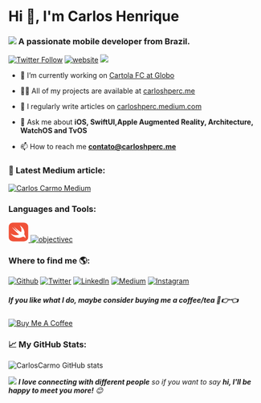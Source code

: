 <h1>Hi 👋, I'm Carlos Henrique</h1>
<h3><img src="https://media.giphy.com/media/WUlplcMpOCEmTGBtBW/giphy.gif" width="30">  A passionate mobile developer from Brazil.</h3>

[![Twitter Follow](https://img.shields.io/twitter/follow/carloshperc?label=Follow)](https://twitter.com/intent/follow?screen_name=carloshperc)
[![website](https://img.shields.io/badge/Website-46a2f1.svg?&style=flat-square&logo=Google-Chrome&logoColor=white&link=https://carloshhperc.me/)](https://carloshperc.me/)
![](https://visitor-badge.glitch.me/badge?page_id=carloshperc)


- 🔭 I’m currently working on [Cartola FC at Globo](https://apps.apple.com/br/app/cartola-fc-oficial/id1129547202)

- 👨‍💻 All of my projects are available at [carloshperc.me](carloshperc.me)

- 📝 I regularly write articles on [carloshperc.medium.com](carloshperc.medium.com)

- 💬 Ask me about **iOS, SwiftUI,Apple Augmented Reality, Architecture, WatchOS and TvOS**

- 📫 How to reach me **contato@carloshperc.me**

<h3>📖 Latest Medium article:</h3>

<p>
 
 [![Carlos Carmo Medium](https://github-readme-medium.vercel.app/?username=carloshperc)](https://medium.com/@carloshperc)

</p>


<h3 align="left">Languages and Tools:</h3>
<p aligh="left">
 <a href="https://developer.apple.com/swift/" target="_blank"> <img src="https://raw.githubusercontent.com/devicons/devicon/master/icons/swift/swift-original.svg" alt="swift" width="40" height="40"/> </a> <a href="https://developer.apple.com/library/archive/documentation/Cocoa/Conceptual/ProgrammingWithObjectiveC/Introduction/Introduction.html" target="_blank"> <img src="https://www.vectorlogo.zone/logos/apple_objectivec/apple_objectivec-icon.svg" alt="objectivec" width="40" height="40"/> </a>
</p>


<h3>Where to find me 🌎:</h3>
<p><a href="https://github.com/carloshpdoc" target="_blank"><img alt="Github" src="https://img.shields.io/badge/GitHub-%2312100E.svg?&style=for-the-badge&logo=Github&logoColor=white" /></a> <a href="https://twitter.com/Carloshperc" target="_blank"><img alt="Twitter" src="https://img.shields.io/badge/twitter-%231DA1F2.svg?&style=for-the-badge&logo=twitter&logoColor=white" /></a> <a href="https://www.linkedin.com/in/carloshperc" target="_blank"><img alt="LinkedIn" src="https://img.shields.io/badge/linkedin-%230077B5.svg?&style=for-the-badge&logo=linkedin&logoColor=white" /></a> <a href="https://medium.com/@carloshperc" target="_blank"><img alt="Medium" src="https://img.shields.io/badge/medium-%2312100E.svg?&style=for-the-badge&logo=medium&logoColor=white" /></a>
 <a href="https://www.instagram.com/carloshperc/" target="_blank"> <img alt="Instagram" src="https://img.shields.io/badge/INSTAGRAM%20-%23E4405F.svg?&style=for-the-badge&logo=Instagram&logoColor=white"/></a>
</p>


<h5>
   <i>If you like what I do, maybe consider buying me a coffee/tea 🥺👉👈</i>
</h5>
  
<a href="https://www.buymeacoffee.com/carloshperc" target="_blank"><img src="https://cdn.buymeacoffee.com/buttons/v2/default-red.png" alt="Buy Me A Coffee" width="150" ></a>


<h3>📈 My GitHub Stats:</h3>

![CarlosCarmo GitHub stats](https://github-readme-stats.vercel.app/api?username=carloshpdoc&count_private=true)

<img src="https://media.giphy.com/media/LnQjpWaON8nhr21vNW/giphy.gif" width="60"> <em><b>I love connecting with different people</b> so if you want to say <b>hi, I'll be happy to meet you more!</b> 😊</em>

